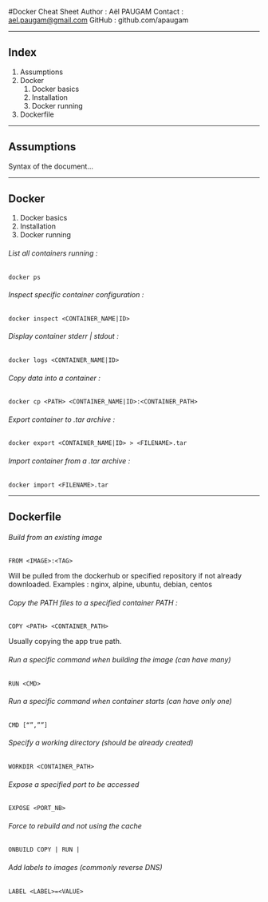 #Docker Cheat Sheet
Author : Aël PAUGAM
Contact : ael.paugam@gmail.com
GitHub : github.com/apaugam
_ _ _


## Index
1. Assumptions
2. Docker
	1. Docker basics
	2. Installation
	3. Docker running
3. Dockerfile

* * *
## Assumptions
Syntax of the document...

* * *
## Docker
1. Docker basics
2. Installation
3. Docker running

###### List all containers running : 
```
docker ps
```

###### Inspect specific container configuration : 
```
docker inspect <CONTAINER_NAME|ID>
```

###### Display container stderr | stdout  : 
```
docker logs <CONTAINER_NAME|ID>
```

###### Copy data into a container : 
```
docker cp <PATH> <CONTAINER_NAME|ID>:<CONTAINER_PATH>
```

###### Export container to .tar archive : 
```
docker export <CONTAINER_NAME|ID> > <FILENAME>.tar
```

###### Import container from a .tar archive : 
```
docker import <FILENAME>.tar
```

* * *
## Dockerfile
###### Build from an existing image
```
FROM <IMAGE>:<TAG>
```
Will be pulled from the dockerhub or specified repository if not already downloaded. Examples : nginx, alpine, ubuntu, debian, centos

###### Copy the PATH files to a specified container PATH :
```
COPY <PATH> <CONTAINER_PATH>
```
Usually copying the app true path.

###### Run a specific command when building the image (can have many)
```
RUN <CMD>
```

###### Run a specific command when container starts (can have only one)
```
CMD [“”,””]
```

###### Specify a working directory (should be already created)
```
WORKDIR <CONTAINER_PATH>
```

###### Expose a specified port to be accessed
```
EXPOSE <PORT_NB>
```

###### Force to rebuild and not using the cache
```
ONBUILD COPY | RUN |
```

###### Add labels to images (commonly reverse DNS)
```
LABEL <LABEL>=<VALUE>
```

